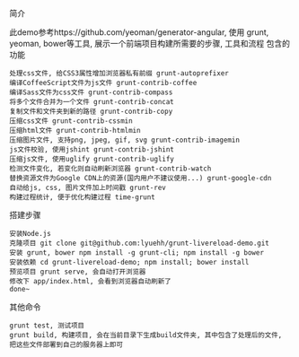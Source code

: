  简介

此demo参考https://github.com/yeoman/generator-angular, 使用 grunt, yeoman, bower等工具, 展示一个前端项目构建所需要的步骤, 工具和流程
包含的功能

    处理css文件, 给CSS3属性增加浏览器私有前缀 grunt-autoprefixer
    编译CoffeeScript文件为js文件 grunt-contrib-coffee
    编译Sass文件为css文件 grunt-contrib-compass
    将多个文件合并为一个文件 grunt-contrib-concat
    复制文件和文件夹到新的路径 grunt-contrib-copy
    压缩css文件 grunt-contrib-cssmin
    压缩html文件 grunt-contrib-htmlmin
    压缩图片文件, 支持png, jpeg, gif, svg grunt-contrib-imagemin
    js文件校验, 使用jshint grunt-contrib-jshint
    压缩js文件, 使用uglify grunt-contrib-uglify
    检测文件变化, 若变化则自动刷新浏览器 grunt-contrib-watch
    替换资源文件为Google CDN上的资源(国内用户不建议使用...) grunt-google-cdn
    自动给js, css, 图片文件加上时间戳 grunt-rev
    构建过程统计, 便于优化构建过程 time-grunt

搭建步骤

    安装Node.js
    克隆项目 git clone git@github.com:lyuehh/grunt-livereload-demo.git
    安装 grunt, bower npm install -g grunt-cli; npm install -g bower
    安装依赖 cd grunt-livereload-demo; npm install; bower install
    预览项目 grunt serve, 会自动打开浏览器
    修改下 app/index.html, 会看到浏览器自动刷新了
    done~

其他命令

    grunt test, 测试项目
    grunt build, 构建项目, 会在当前目录下生成build文件夹, 其中包含了处理后的文件, 把这些文件部署到自己的服务器上即可

